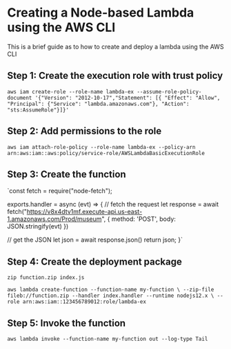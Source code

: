 # Creating a Node-based Lambda using the AWS CLI

This is a brief guide as to how to create and deploy a lambda using the AWS CLI

## Step 1: Create the execution role with trust policy

`aws iam create-role --role-name lambda-ex --assume-role-policy-document '{"Version": "2012-10-17","Statement": [{ "Effect": "Allow", "Principal": {"Service": "lambda.amazonaws.com"}, "Action": "sts:AssumeRole"}]}'`

## Step 2: Add permissions to the role

`aws iam attach-role-policy --role-name lambda-ex --policy-arn arn:aws:iam::aws:policy/service-role/AWSLambdaBasicExecutionRole`

## Step 3: Create the function

`const fetch = require("node-fetch");

exports.handler = async (evt) => {
   // fetch the request
   let response = await fetch("https://v8x4dtv1mf.execute-api.us-east-1.amazonaws.com/Prod/museum", {
      method: 'POST',
      body: JSON.stringify(evt)
   })
   
   // get the JSON
   let json = await response.json()
   return json;
}`

## Step 4: Create the deployment package

`zip function.zip index.js`

`aws lambda create-function --function-name my-function \
--zip-file fileb://function.zip --handler index.handler --runtime nodejs12.x \
--role arn:aws:iam::123456789012:role/lambda-ex`

## Step 5: Invoke the function

`aws lambda invoke --function-name my-function out --log-type Tail`

